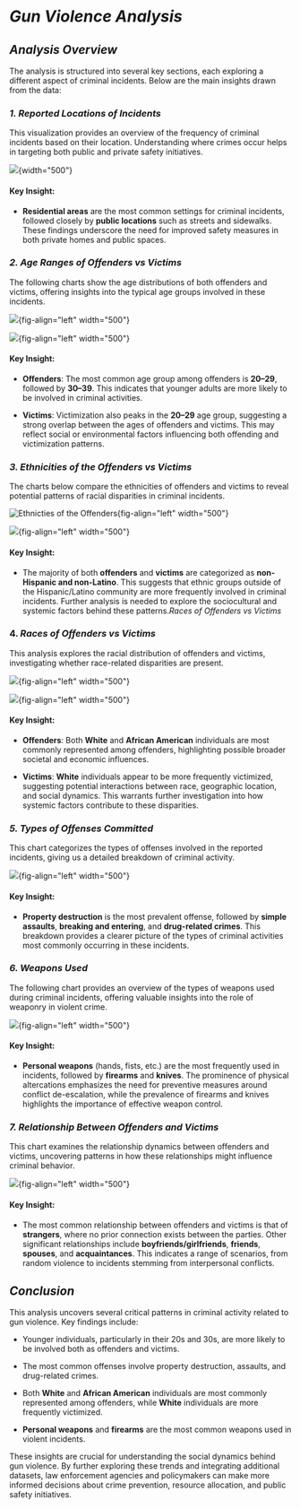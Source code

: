 # ***Gun Violence Analysis***

## *Analysis Overview*

The analysis is structured into several key sections, each exploring a different aspect of criminal incidents. Below are the main insights drawn from the data:

### *1. Reported Locations of Incidents*

This visualization provides an overview of the frequency of criminal incidents based on their location. Understanding where crimes occur helps in targeting both public and private safety initiatives.

![](images/newplot.png){width="500"}

#### Key Insight:

-   **Residential areas** are the most common settings for criminal incidents, followed closely by **public locations** such as streets and sidewalks. These findings underscore the need for improved safety measures in both private homes and public spaces.

### *2. Age Ranges of Offenders vs Victims*

The following charts show the age distributions of both offenders and victims, offering insights into the typical age groups involved in these incidents.

![](images/newplot%20(9).png){fig-align="left" width="500"}

![](images/newplot%20(10).png){fig-align="left" width="500"}

#### Key Insight:

-   **Offenders**: The most common age group among offenders is **20–29**, followed by **30–39**. This indicates that younger adults are more likely to be involved in criminal activities.

-   **Victims**: Victimization also peaks in the **20–29** age group, suggesting a strong overlap between the ages of offenders and victims. This may reflect social or environmental factors influencing both offending and victimization patterns.

### *3. Ethnicities of the Offenders vs Victims*

The charts below compare the ethnicities of offenders and victims to reveal potential patterns of racial disparities in criminal incidents.

![Ethnicties of the Offenders](images/newplot%20(1).png){fig-align="left" width="500"}

![](images/newplot%20(11).png){fig-align="left" width="500"}

#### Key Insight:

-   The majority of both **offenders** and **victims** are categorized as **non-Hispanic and non-Latino**. This suggests that ethnic groups outside of the Hispanic/Latino community are more frequently involved in criminal incidents. Further analysis is needed to explore the sociocultural and systemic factors behind these patterns.*Races of Offenders vs Victims*

### 4. *Races of Offenders vs Victims*

This analysis explores the racial distribution of offenders and victims, investigating whether race-related disparities are present.

![](images/newplot%20(7).png){fig-align="left" width="500"}

![](images/newplot%20(8)-2.png){fig-align="left" width="500"}

#### Key Insight:

-   **Offenders**: Both **White** and **African American** individuals are most commonly represented among offenders, highlighting possible broader societal and economic influences.

-   **Victims**: **White** individuals appear to be more frequently victimized, suggesting potential interactions between race, geographic location, and social dynamics. This warrants further investigation into how systemic factors contribute to these disparities.

### *5. Types of Offenses Committed*

This chart categorizes the types of offenses involved in the reported incidents, giving us a detailed breakdown of criminal activity.

![](images/newplot%20(4).png){fig-align="left" width="500"}

#### Key Insight:

-   **Property destruction** is the most prevalent offense, followed by **simple assaults**, **breaking and entering**, and **drug-related crimes**. This breakdown provides a clearer picture of the types of criminal activities most commonly occurring in these incidents.

### *6. Weapons Used*

The following chart provides an overview of the types of weapons used during criminal incidents, offering valuable insights into the role of weaponry in violent crime.

![](images/newplot%20(5).png){fig-align="left" width="500"}

#### Key Insight:

-   **Personal weapons** (hands, fists, etc.) are the most frequently used in incidents, followed by **firearms** and **knives**. The prominence of physical altercations emphasizes the need for preventive measures around conflict de-escalation, while the prevalence of firearms and knives highlights the importance of effective weapon control.

### *7. Relationship Between Offenders and Victims*

This chart examines the relationship dynamics between offenders and victims, uncovering patterns in how these relationships might influence criminal behavior.

![](images/newplot%20(6).png){fig-align="left" width="500"}

#### Key Insight:

-   The most common relationship between offenders and victims is that of **strangers**, where no prior connection exists between the parties. Other significant relationships include **boyfriends/girlfriends**, **friends**, **spouses**, and **acquaintances**. This indicates a range of scenarios, from random violence to incidents stemming from interpersonal conflicts.

## *Conclusion*

This analysis uncovers several critical patterns in criminal activity related to gun violence. Key findings include:

-   Younger individuals, particularly in their 20s and 30s, are more likely to be involved both as offenders and victims.

-   The most common offenses involve property destruction, assaults, and drug-related crimes.

-   Both **White** and **African American** individuals are most commonly represented among offenders, while **White** individuals are more frequently victimized.

-   **Personal weapons** and **firearms** are the most common weapons used in violent incidents.

These insights are crucial for understanding the social dynamics behind gun violence. By further exploring these trends and integrating additional datasets, law enforcement agencies and policymakers can make more informed decisions about crime prevention, resource allocation, and public safety initiatives.